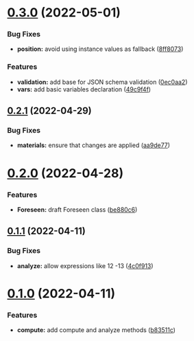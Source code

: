 # [0.3.0](https://github.com/zeropaper/foreseen/compare/v0.2.1...v0.3.0) (2022-05-01)


### Bug Fixes

* **position:** avoid using instance values as fallback ([8ff8073](https://github.com/zeropaper/foreseen/commit/8ff807334ad31ac5474723729f1423064b7ea8a0))


### Features

* **validation:** add base for JSON schema validation ([0ec0aa2](https://github.com/zeropaper/foreseen/commit/0ec0aa2de4484aed85c223d6676bbdda0afaa523))
* **vars:** add basic variables declaration ([49c9f4f](https://github.com/zeropaper/foreseen/commit/49c9f4f81e1c45b33e9efcc34029576eb62bb80c))



## [0.2.1](https://github.com/zeropaper/foreseen/compare/v0.2.0...v0.2.1) (2022-04-29)


### Bug Fixes

* **materials:** ensure that changes are applied ([aa9de77](https://github.com/zeropaper/foreseen/commit/aa9de77171979b56fd21b48243bc9118f9bc03f5))



# [0.2.0](https://github.com/zeropaper/foreseen/compare/v0.1.1...v0.2.0) (2022-04-28)


### Features

* **Foreseen:** draft Foreseen class ([be880c6](https://github.com/zeropaper/foreseen/commit/be880c6e5ae434ac85f24110a5dd31372e445c9d))



## [0.1.1](https://github.com/zeropaper/foreseen/compare/v0.1.0...v0.1.1) (2022-04-11)


### Bug Fixes

* **analyze:** allow expressions like 12 -13 ([4c0f913](https://github.com/zeropaper/foreseen/commit/4c0f91337741c646293ed3d926328f6f1c556d9c))



# [0.1.0](https://github.com/zeropaper/foreseen/compare/b83511ce341617463dd4b6a27dc54b6548281fc0...v0.1.0) (2022-04-11)


### Features

* **compute:** add compute and analyze methods ([b83511c](https://github.com/zeropaper/foreseen/commit/b83511ce341617463dd4b6a27dc54b6548281fc0))



